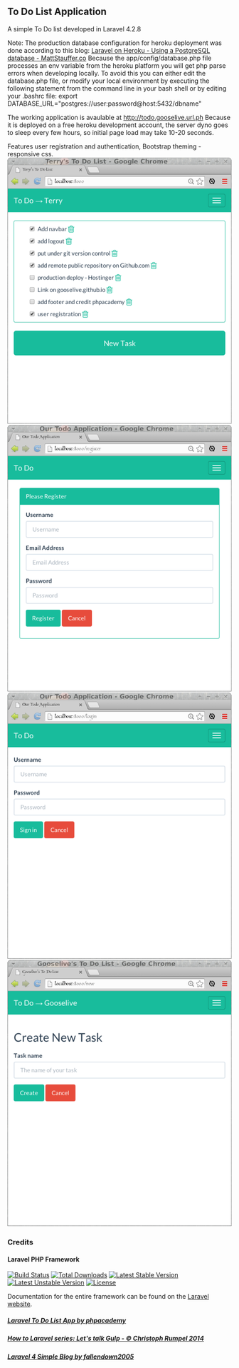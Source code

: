 ## To Do List Application

A simple To Do list developed in Laravel 4.2.8

Note: The production database configuration for heroku deployment was done according to this blog:
[Laravel on Heroku - Using a PostgreSQL database - MattStauffer.co](http://mattstauffer.co/blog/laravel-on-heroku-using-a-postgresql-database)
Because the app/config/database.php file processes an env variable from the heroku platform you will get php parse errors when developing locally. To avoid this you can either edit the database.php file, or modify your local environment by executing the following statement from the command line in your bash shell or by editing your .bashrc file:
export DATABASE_URL="postgres://user:password@host:5432/dbname"

The working application is avaulable at http://todo.gooselive.url.ph
Because it is deployed on a free heroku development account, the server dyno goes to sleep every few hours, so initial page load may take 10-20 seconds.

Features user registration and authentication, Bootstrap theming - responsive css.
![](screenshots/todolist.png)
![](screenshots/register.png)
![](screenshots/login.png)
![](screenshots/createnew.png)
### Credits
#### Laravel PHP Framework

[![Build Status](https://travis-ci.org/laravel/framework.svg)](https://travis-ci.org/laravel/framework)
[![Total Downloads](https://poser.pugx.org/laravel/framework/downloads.svg)](https://packagist.org/packages/laravel/framework)
[![Latest Stable Version](https://poser.pugx.org/laravel/framework/v/stable.svg)](https://packagist.org/packages/laravel/framework)
[![Latest Unstable Version](https://poser.pugx.org/laravel/framework/v/unstable.svg)](https://packagist.org/packages/laravel/framework)
[![License](https://poser.pugx.org/laravel/framework/license.svg)](https://packagist.org/packages/laravel/framework)



Documentation for the entire framework can be found on the [Laravel website](http://laravel.com/docs).

##### [Laravel To Do List App by phpacademy](https://www.youtube.com/playlist?list=PLfdtiltiRHWGH8AngyP6cp525_R_NExcR)
##### [How to Laravel series: Let's talk Gulp - © Christoph Rumpel 2014](http://christoph-rumpel.com/2014/02/how-to-laravel-series-lets-talk-gulp/)
##### [Laravel 4 Simple Blog by fallendown2005](https://www.youtube.com/playlist?list=PLLJSbW-UxRIwkhnNHaxPWrHhRmBgQ4T-Q)